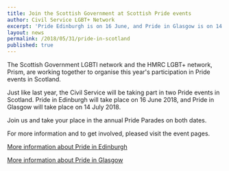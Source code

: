 ```yaml
---
title: Join the Scottish Government at Scottish Pride events
author: Civil Service LGBT+ Network
excerpt: 'Pride Edinburgh is on 16 June, and Pride in Glasgow is on 14 July.'
layout: news
permalink: /2018/05/31/pride-in-scotland
published: true
---
```


The Scottish Government LGBTI network and the HMRC LGBT+ network, Prism, are working together to organise this year's participation in Pride events in Scotland.

Just like last year, the Civil Service will be taking part in two Pride events in Scotland. Pride in Edinburgh will take place on 16 June 2018, and Pride in Glasgow will take place on 14 July 2018. 

Join us and take your place in the annual Pride Parades on both dates.

For more information and to get involved, pleased visit the event pages.

[More information about Pride in Edinburgh](https://www.civilservice.lgbt/event/2018/06/16/pride-edinburgh/)

[More information about Pride in Glasgow](https://www.civilservice.lgbt/event/2018/07/14/pride-in-glasgow/)
